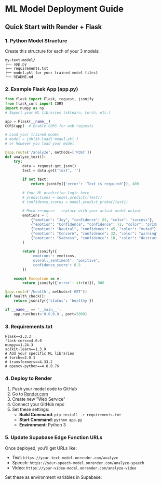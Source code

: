 # ML Model Deployment Guide

## Quick Start with Render + Flask

### 1. Python Model Structure

Create this structure for each of your 3 models:

```
my-text-model/
├── app.py
├── requirements.txt
├── model.pkl (or your trained model files)
└── README.md
```

### 2. Example Flask App (app.py)

```python
from flask import Flask, request, jsonify
from flask_cors import CORS
import numpy as np
# Import your ML libraries (sklearn, torch, etc.)

app = Flask(__name__)
CORS(app)  # Enable CORS for web requests

# Load your trained model
# model = joblib.load('model.pkl')
# or however you load your model

@app.route('/analyze', methods=['POST'])
def analyze_text():
    try:
        data = request.get_json()
        text = data.get('text', '')
        
        if not text:
            return jsonify({'error': 'Text is required'}), 400
        
        # Your ML prediction logic here
        # predictions = model.predict([text])
        # confidence_scores = model.predict_proba([text])
        
        # Mock response - replace with your actual model output
        emotions = [
            {"emotion": "Joy", "confidence": 85, "color": "success"},
            {"emotion": "Confidence", "confidence": 72, "color": "primary"},
            {"emotion": "Neutral", "confidence": 45, "color": "muted"},
            {"emotion": "Concern", "confidence": 32, "color": "warning"},
            {"emotion": "Sadness", "confidence": 18, "color": "destructive"}
        ]
        
        return jsonify({
            'emotions': emotions,
            'overall_sentiment': 'positive',
            'confidence_score': 8.5
        })
        
    except Exception as e:
        return jsonify({'error': str(e)}), 500

@app.route('/health', methods=['GET'])
def health_check():
    return jsonify({'status': 'healthy'})

if __name__ == '__main__':
    app.run(host='0.0.0.0', port=5000)
```

### 3. Requirements.txt

```
Flask==2.3.3
flask-cors==4.0.0
numpy==1.24.3
scikit-learn==1.3.0
# Add your specific ML libraries
# torch==2.0.1
# transformers==4.33.2
# opencv-python==4.8.0.76
```

### 4. Deploy to Render

1. Push your model code to GitHub
2. Go to [Render.com](https://render.com)
3. Create new "Web Service"
4. Connect your GitHub repo
5. Set these settings:
   - **Build Command**: `pip install -r requirements.txt`
   - **Start Command**: `python app.py`
   - **Environment**: Python 3

### 5. Update Supabase Edge Function URLs

Once deployed, you'll get URLs like:
- Text: `https://your-text-model.onrender.com/analyze`
- Speech: `https://your-speech-model.onrender.com/analyze-speech`
- Video: `https://your-video-model.onrender.com/analyze-video`

Set these as environment variables in Supabase:
